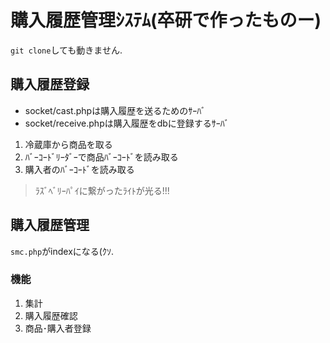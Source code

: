 # 購入履歴管理ｼｽﾃﾑ(卒研で作ったものー)

`git clone`しても動きません.

## 購入履歴登録

- socket/cast.phpは購入履歴を送るためのｻｰﾊﾞ
- socket/receive.phpは購入履歴をdbに登録するｻｰﾊﾞ

1. 冷蔵庫から商品を取る
2. ﾊﾞｰｺｰﾄﾞﾘｰﾀﾞｰで商品ﾊﾞｰｺｰﾄﾞを読み取る
3. 購入者のﾊﾞｰｺｰﾄﾞを読み取る

> ﾗｽﾞﾍﾞﾘｰﾊﾟｲに繋がったﾗｲﾄが光る!!!

## 購入履歴管理

`smc.php`がindexになる(ｸｿ.

### 機能
1. 集計
2. 購入履歴確認
3. 商品･購入者登録

